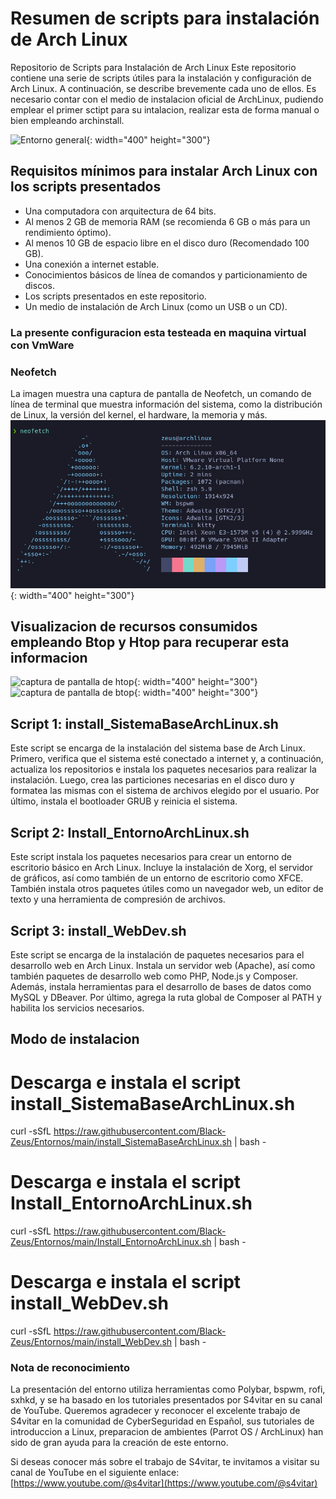# Resumen de scripts para instalación de Arch Linux

Repositorio de Scripts para Instalación de Arch Linux
Este repositorio contiene una serie de scripts útiles para la instalación y configuración de Arch Linux. A continuación, se describe brevemente cada uno de ellos.
Es necesario contar con el medio de instalacion oficial de ArchLinux, pudiendo emplear el primer sctipt para su intalacion, realizar esta de forma manual o bien empleando archinstall.

![Entorno general](entorno_general.png "Captura del entorno desplegado"){: width="400" height="300"}

## Requisitos mínimos para instalar Arch Linux con los scripts presentados

- Una computadora con arquitectura de 64 bits.
- Al menos 2 GB de memoria RAM (se recomienda 6 GB o más para un rendimiento óptimo).
- Al menos 10 GB de espacio libre en el disco duro (Recomendado 100 GB).
- Una conexión a internet estable.
- Conocimientos básicos de línea de comandos y particionamiento de discos.
- Los scripts presentados en este repositorio.
- Un medio de instalación de Arch Linux (como un USB o un CD).

### La presente configuracion esta testeada en maquina virtual con VmWare

### Neofetch
La imagen muestra una captura de pantalla de Neofetch, un comando de línea de terminal que muestra información del sistema, como la distribución de Linux, la versión del kernel, el hardware, la memoria y más.
![Neofetch](neofetch.png "Captura de pantalla del ambiente, empleando el comando fetch para obtener información de la distribución"){: width="400" height="300"}


## Visualizacion de recursos consumidos empleando Btop y Htop para recuperar esta informacion
![captura de pantalla de htop](ruta/a/la/imagen/htop.png "captura de pantalla de htop"){: width="400" height="300"}
![captura de pantalla de btop](ruta/a/la/imagen/btop.png "captura de pantalla de btop"){: width="400" height="300"}


## Script 1: install_SistemaBaseArchLinux.sh
Este script se encarga de la instalación del sistema base de Arch Linux. Primero, verifica que el sistema esté conectado a internet y, a continuación, actualiza los repositorios e instala los paquetes necesarios para realizar la instalación. Luego, crea las particiones necesarias en el disco duro y formatea las mismas con el sistema de archivos elegido por el usuario. Por último, instala el bootloader GRUB y reinicia el sistema.

## Script 2: Install_EntornoArchLinux.sh
Este script instala los paquetes necesarios para crear un entorno de escritorio básico en Arch Linux. Incluye la instalación de Xorg, el servidor de gráficos, así como también de un entorno de escritorio como XFCE. También instala otros paquetes útiles como un navegador web, un editor de texto y una herramienta de compresión de archivos.

## Script 3: install_WebDev.sh
Este script se encarga de la instalación de paquetes necesarios para el desarrollo web en Arch Linux. Instala un servidor web (Apache), así como también paquetes de desarrollo web como PHP, Node.js y Composer. Además, instala herramientas para el desarrollo de bases de datos como MySQL y DBeaver. Por último, agrega la ruta global de Composer al PATH y habilita los servicios necesarios.


## Modo de instalacion
# Descarga e instala el script install_SistemaBaseArchLinux.sh
curl -sSfL https://raw.githubusercontent.com/Black-Zeus/Entornos/main/install_SistemaBaseArchLinux.sh | bash -

# Descarga e instala el script Install_EntornoArchLinux.sh
curl -sSfL https://raw.githubusercontent.com/Black-Zeus/Entornos/main/Install_EntornoArchLinux.sh | bash -

# Descarga e instala el script install_WebDev.sh
curl -sSfL https://raw.githubusercontent.com/Black-Zeus/Entornos/main/install_WebDev.sh | bash -

### Nota de reconocimiento

La presentación del entorno utiliza herramientas como Polybar, bspwm, rofi, sxhkd, y se ha basado en los tutoriales presentados por S4vitar en su canal de YouTube. 
Queremos agradecer y reconocer el excelente trabajo de S4vitar en la comunidad de CyberSeguridad en Español, sus tutoriales de introduccion a Linux, preparacion de ambientes (Parrot OS / ArchLinux) han sido de gran ayuda para la creación de este entorno.

Si deseas conocer más sobre el trabajo de S4vitar, te invitamos a visitar su canal de YouTube en el siguiente enlace: [https://www.youtube.com/@s4vitar](https://www.youtube.com/@s4vitar)
